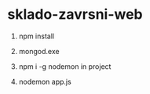 # sklado-zavrsni-web

1. npm install

2. mongod.exe

3. npm i -g nodemon in project

4. nodemon app.js